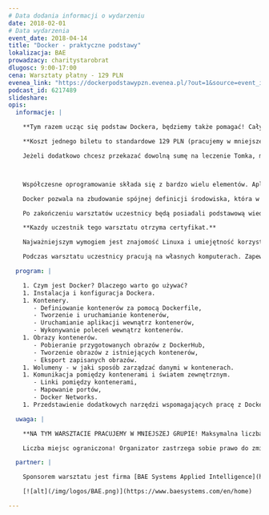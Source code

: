 ```yaml
---
# Data dodania informacji o wydarzeniu
date: 2018-02-01
# Data wydarzenia
event_date: 2018-04-14
title: "Docker - praktyczne podstawy"
lokalizacja: BAE
prowadzacy: charitystarobrat
dlugosc: 9:00-17:00
cena: Warsztaty płatny - 129 PLN
evenea_link: "https://dockerpodstawypzn.evenea.pl/?out=1&source=event_iframe"
podcast_id: 6217489
slideshare:
opis:
  informacje: |

    **Tym razem ucząc się podstaw Dockera, będziemy także pomagać! Cały dochód ze sprzedaży biletów, zostanie przekazany na leczenie Tomka, który bardzo potrzebuje pomocy.**

    **Koszt jednego biletu to standardowe 129 PLN (pracujemy w mniejszej grupie). Jeśli jednak chcesz i jesteś w stanie przekazać na leczenie Tomka większą sumę, możesz wykupić wielokrotność jednego biletu. Oznacza to, że kupując dla siebie bilet na warsztat, możesz zapłacić za niego 129 PLN, 258 PLN, 387 PLN i tak dalej. Każda złotówka jest ważna, ale jeśli nie możesz zapłacić więcej niż 129 PLN to też serdecznie zparaszamy!** 

    Jeżeli dodatkowo chcesz przekazać dowolną sumę na leczenie Tomka, mozesz to zrobić [TUTAJ](http://www.gwiazdanadziei.pl/podopieczni-fundacji/518-pomoc-dla-tomasza-chichlowskiego)



    Współczesne oprogramowanie składa się z bardzo wielu elementów. Aplikacja, serwery aplikacji, kanały komunikacji, bazy danych, silniki przetwarzania danych, systemy przetwarzania logów - to tylko część z elementów układanki, która składa się na oczekiwany efekt końcowy. Złożoność uruchomienia całego środowiska jest odczuwalna przez wszystkie zaangażowane osoby - programistów, testerów, sprzedawców, analityków, administratorów, support. Na ratunek przychodzą nam technologie kontenerów, których wiodącym przedstawicielem jest Docker.

    Docker pozwala na zbudowanie spójnej definicji środowiska, która w łatwy sposób może być wykorzystana przez wszystkich uczestników procesu dostarczania oprogramowania. Jako lider tego typu rozwiązań jest dojrzałym i rozbudowanym systemem, wykorzystywanym przez wiele przedsiębiorstw o różnej skali. Docker jest obecnie całym ekosystemem składającym się z wielu narzędzi pozwalających na tworzenie, dystrybucję, uruchamianie i orkiestrację kontenerów w złożonych środowiskach. Metodyki zwinne oraz nowoczesna architektura mikroserwisów są miejscami, w których kontenery zyskują specjalne znaczenie.

    Po zakończeniu warsztatów uczestnicy będą posiadali podstawową wiedzę oraz umiejętności dotyczące szeregu narzędzi w ekosystemie Dockera. Jest to bardzo dobry punkt wyjścia do zaprojektowania i implementacji procesów opartych o kontenery we własnym środowisku.

    **Kazdy uczestnik tego warsztatu otrzyma certyfikat.**

    Najważniejszym wymogiem jest znajomość Linuxa i umiejętność korzystania z lini poleceń, m. in. poruszanie się po dysku, operacje na plikach i katalogach, edycja plików tekstowych, archiwizowanie i rozpakowywanie plików. Poza tym przydatna jest podstawowa znajomość działania sposobu aplikacji webowych, natomiast nie jest to wymóg konieczny. Ćwiczenia są przygotowane w taki sposób, żeby osoby bez umiejętności programowania również sobie poradziły.

    Podczas warsztatu uczestnicy pracują na własnych komputerach. Zapewniamy pizzę dla uczestników oraz dostęp do kawy i herbaty. 

  program: |

    1. Czym jest Docker? Dlaczego warto go używać?
    1. Instalacja i konfiguracja Dockera.
    1. Kontenery.
       - Definiowanie kontenerów za pomocą Dockerfile,
       - Tworzenie i uruchamianie kontenerów,
       - Uruchamianie aplikacji wewnątrz kontenerów,
       - Wykonywanie poleceń wewnątrz kontenerów.
    1. Obrazy kontenerów.
       - Pobieranie przygotowanych obrazów z DockerHub,
       - Tworzenie obrazów z istniejących kontenerów,
       - Eksport zapisanych obrazów.
    1. Wolumeny - w jaki sposób zarządzać danymi w kontenerach.
    1. Komunikacja pomiędzy kontenerami i światem zewnętrznym.
       - Linki pomiędzy kontenerami,
       - Mapowanie portów,
       - Docker Networks.
    1. Przedstawienie dodatkowych narzędzi wspomagających pracę z Dockerem.

  uwaga: |

    **NA TYM WARSZTACIE PRACUJEMY W MNIEJSZEJ GRUPIE! Maksymalna liczba uczestników tego wydarzenia to 19 osób. Uczenie się w takiej grupie, zapewni większy komfort pracy każdemu z uczestników.**

    Liczba miejsc ograniczona! Organizator zastrzega sobie prawo do zmiany lokalizacji wydarzenia oraz jego odwołania w przypadku niezgłoszenia się minimalnej liczby uczestników.

  partner: |

    Sponsorem warsztatu jest firma [BAE Systems Applied Intelligence](https://www.baesystems.com/en/home), która pokrywa koszty sali i cateringu. Dzięki temu możemy cały dochód ze sprzedaży biletów przekazać na leczenie Tomka.

    [![alt](/img/logos/BAE.png)](https://www.baesystems.com/en/home)

---
```

